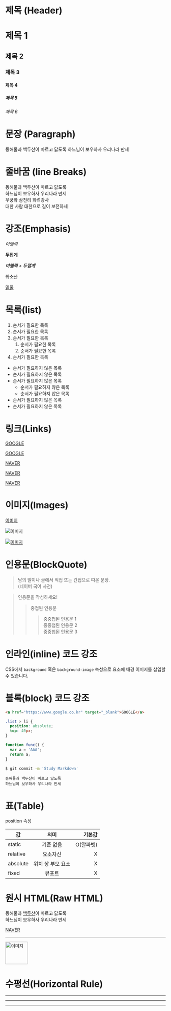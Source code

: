 <!-- README를 대문자로 입력하는 이유?
  git에서 README라는 대문자를 읽어오기 때문에 -->

  # 제목 (Header)
  
  <!-- #갯수에 따라 h1 ~ h6태그 처럼 제목에 사용 -->

  # 제목 1
  ## 제목 2
  ### 제목 3
  #### 제목 4
  ##### 제목 5
  ###### 제목 6

  # 문장 (Paragraph)

  동해물과 백두산이 마르고 닳도록
  하느님이 보우하사 우리나라 만세



  # 줄바꿈 (line Breaks)
  
  <!-- 줄바꿈 할 곳에서 띄어쓰기 두번 or <br/> 사용 -->

  동해물과 백두산이 마르고 닳도록  
  하느님이 보우하사 우리나라 만세  
  무궁화 삼천리 화려강사 <br/>
  대한 사람 대한으로 길이 보전하세



  # 강조(Emphasis)

  <!--  이텔릭체 원하는 문장 앞,뒤에 (underbar) _ 넣기 -->
  _이텔릭_

  <!-- 두꺼운 글씨체 사용시 문장 앞,뒤에 (**) 두개씩으로 묶어주기 -->
  **두껍게**

  <!-- 이텔릭과 두껍게를 동시에 사용시 문장 앞,뒤에 **_ 문장 _**으로 묶어주기 -->
  **_이텔릭 + 두껍게_**

  <!-- 취소선 사용시 문장 앞뒤에 (~~) 두개씩으로 묶어주기 -->
  ~~취소선~~

  <!-- 밑줄 사용시 문장사용시 <u></u>태그로 묶어주기  **하지만 그다지 권장하진 않음 -->
  <u>밑줄</u>


  # 목록(list)
  
  <!-- 순서가 필요한 목록 사용시 ul li처럼 앞에 1.사용 후 한 칸 띄워서 사요하면 li처럼 숫자가 증가하면서 사용되어짐 -->
  <!-- 순서가 필요한 목록에서 서브 리스트 생성시 필요한곳에서 들여쓰기(tab키) 2번 사용하고 작성해야함 -->
  1. 순서가 필요한 목록
  1. 순서가 필요한 목록
  1. 순서가 필요한 목록
      1. 순서가 필요한 목록
      1. 순서가 필요한 목록
  2. 순서가 필요한 목록

  <!-- 순서가 필요하지 않은 목록에서는 -(dash) 사용후 한칸 띄워서 글자 작성, sub 목록에서는 들여쓰기(tab키) 두번 사용하고 작성 -->

  - 순서가 필요하지 않은 목록
  - 순서가 필요하지 않은 목록
  - 순서가 필요하지 않은 목록
      - 순서가 필요하지 않은 목록
      - 순서가 필요하지 않은 목록
  - 순서가 필요하지 않은 목록
  - 순서가 필요하지 않은 목록


  # 링크(Links)
  <!-- a태그로 사용 or [글자](주소) -->
  <a href="https://google.com">GOOGLE</a>
  
  [GOOGLE](https://google.com)

  <!-- [글자](주소 "title 넣기") -->
  <a href="https://naver.com" title="NAVER로 이동!">NAVER<a>

  [NAVER](https://naver.com "NAVER로 이동!")

  <a href="https://naver.com" title="NAVER로 이동!" target="_blank">NAVER<a>

  
  # 이미지(Images)
  <!-- 이미지 생성시 [대체텍스트](이미지 주소) 이러면 이미지 대체텍스트만 나옴 -->
  [이미지](https://heropy.blog/css/images/logo.png)
  <!-- 이미지 생성시 ![대체텍스트](이미지 주소) !를 붙히면 이미지가 나옴 -->
  ![이미지](https://heropy.blog/css/images/logo.png)

  <!-- 만약 이미지에 링를 넣고싶다면? -->
  [![이미지](https://heropy.blog/css/images/logo.png)](https://heropy.blog/)


  # 인용문(BlockQuote)
  <!-- 인용문 사용시 >(꺽쇠를 사용) -->
  > 남의 말이나 글에서 직접 또는 간접으로 따온 문장.  
  > (네이버 국어 사전)

  <!-- 중첩된 인용문 사용시 꺽쇠를 1개 2개 3개 증가하면서 사용 -->
  > 인용문을 작성하세요!
  >> 중첩된 인용문
  >>> 중중첩된 인용문 1  
  >>> 중중첩된 인용문 2  
  >>> 중중첩된 인용문 3



  # 인라인(inline) 코드 강조

  <!-- 사용하고자 하는 문장 앞뒤에 `` backtick으로 묶어주기 -->
  CSS에서 `background` 혹은
  `background-image` 속성으로 요소에 배경 이미지를 삽입할 수 있습니다.



  # 블록(block) 코드 강조

  <!-- 코드 개념으로 사용하고자 하는 경우 ```backtick 기호 3개 입력하고자 하는 속성 작성 후 ```backtick으로 묶어주기 -->
  ```html
  <a href="https://www.google.co.kr" target="_blank">GOOGLE</a>
  ```

  <!-- css 입력속성 -->
  ```CSS
  .list > li {
    position: absolute;
    top: 40px;
  }
  ```

  <!-- 자바스크립트 입력속성 -->
  ```javascript
  function func() {
    var a = 'AAA';
    return a;
  }
  ```

  <!-- 터미널 입력속성 -->
  ```bash
  $ git commit -m 'Study Markdown' 
  ```

  ```plaintext
  동해물과 백두산이 마르고 닳도록
  하느님이 보우하사 우리나라 만세
  ```


  # 표(Table)
  <!-- 아래 해당방식으로 사용 -->
  position 속성
  <!-- 의미 부분은 가운데 정렬 --두개 있는곳에 앞,뒤로 ::묶어주기 -->
  <!-- 기본값 부분은 오른쪽 정렬 -- 두개 있은곳 뒤에 :작성 -->
  값 | 의미 | 기본값
  -- | :--: | --:
  static | 기준 없음 | O(알파벳)
  relative | 요소자신 | X
  absolute | 위치 상 부모 요소 | X
  fixed | 뷰포트 | X



  # 원시 HTML(Raw HTML)
  <!-- u태그는 underline or span에 style 주기 -->
  동해물과 <span style="text-decoration: underline;">백두산</span>이 마르고 닳도록<br/>
  하느님이 보우하사 우리나라 만세

  <a href="https://naver.com" title="NAVER로 이동!" target="_blank">NAVER<a>

  ___

  <img width="70" src="https://heropy.blog/css/images/logo.png" alt="이미지" />

  
  # 수평선(Horizontal Rule)
  <!-- 수평선은 ---,***,___세번 작성 -->
  ---

  ***

  ___
